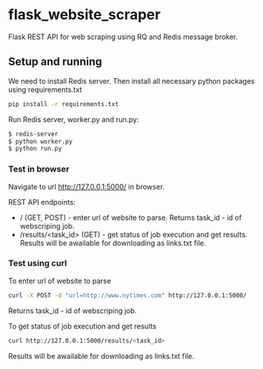 # flask_website_scraper
Flask REST API for web scraping using RQ and Redis message broker.

## Setup and running
We need to install Redis server. Then install all necessary python packages using requirements.txt

```bash
pip install -r requirements.txt
```
Run Redis server, worker.py and run.py:

```bash
$ redis-server
$ python worker.py
$ python run.py
```
### Test in browser
Navigate to url http://127.0.0.1:5000/ in browser.

REST API endpoints:

* / (GET, POST) - enter url of website to parse. Returns task_id - id of webscriping job.
* /results/<task_id> (GET) - get status of job execution and get results. Results will be awailable for downloading as links.txt file.


### Test using curl
To enter url of website to parse
```bash
curl -X POST -d "url=http://www.nytimes.com" http://127.0.0.1:5000/ 
```
Returns task_id - id of webscriping job.

To get status of job execution and get results
```bash
curl http://127.0.0.1:5000/results/<task_id>
```
Results will be awailable for downloading as links.txt file.
